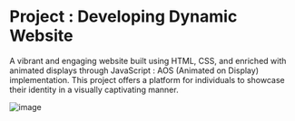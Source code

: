 # Project : Developing Dynamic Website

A vibrant and engaging website built using HTML, CSS, and enriched with animated displays through JavaScript : AOS (Animated on Display) implementation. This project offers a platform for individuals to showcase their identity in a visually captivating manner.

![image](https://github.com/kufiev/Website/assets/90453759/f19672be-c98b-4e0b-b09c-1d01bc5035e1)

